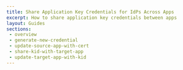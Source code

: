 ```yaml
---
title: Share Application Key Credentials for IdPs Across Apps
excerpt: How to share application key credentials between apps
layout: Guides
sections:
 - overview
 - generate-new-credential
 - update-source-app-with-cert
 - share-kid-with-target-app
 - update-target-app-with-kid
---
```

